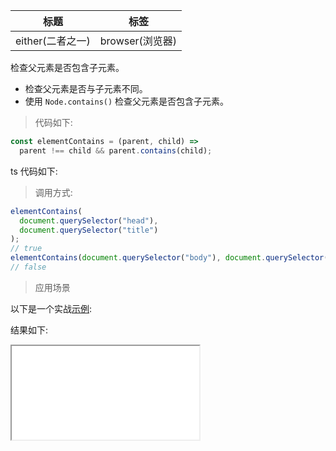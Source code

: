 | 标题             | 标签            |
| ---------------- | --------------- |
| either(二者之一) | browser(浏览器) |

检查父元素是否包含子元素。

- 检查父元素是否与子元素不同。
- 使用 `Node.contains()` 检查父元素是否包含子元素。

> 代码如下:

```js
const elementContains = (parent, child) =>
  parent !== child && parent.contains(child);
```

ts 代码如下:

<div class="code-editor" data-url="codes/javascript/ts/element-contains.ts" data-language="typescript"></div>

> 调用方式:

```js
elementContains(
  document.querySelector("head"),
  document.querySelector("title")
);
// true
elementContains(document.querySelector("body"), document.querySelector("body"));
// false
```

> 应用场景

以下是一个实战<a href="codes/javascript/html/element-contains.html" target="_blank" rel="noopener noreferrer">示例</a>:

<div class="code-editor" data-url="codes/javascript/html/element-contains.html" data-language="html"></div>

结果如下:

<iframe src="codes/javascript/html/element-contains.html"></iframe>
